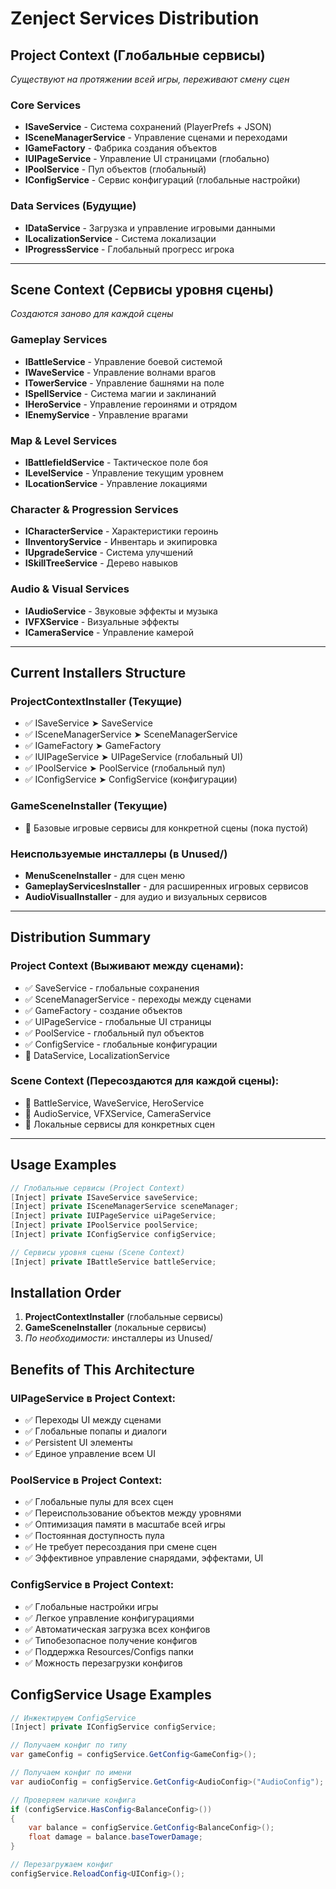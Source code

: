 # Zenject Services Distribution

## Project Context (Глобальные сервисы)
*Существуют на протяжении всей игры, переживают смену сцен*

### Core Services
- **ISaveService** - Система сохранений (PlayerPrefs + JSON)
- **ISceneManagerService** - Управление сценами и переходами
- **IGameFactory** - Фабрика создания объектов
- **IUIPageService** - Управление UI страницами (глобально)
- **IPoolService** - Пул объектов (глобальный)
- **IConfigService** - Сервис конфигураций (глобальные настройки)

### Data Services (Будущие)
- **IDataService** - Загрузка и управление игровыми данными
- **ILocalizationService** - Система локализации
- **IProgressService** - Глобальный прогресс игрока

---

## Scene Context (Сервисы уровня сцены)
*Создаются заново для каждой сцены*

### Gameplay Services
- **IBattleService** - Управление боевой системой
- **IWaveService** - Управление волнами врагов
- **ITowerService** - Управление башнями на поле
- **ISpellService** - Система магии и заклинаний
- **IHeroService** - Управление героинями и отрядом
- **IEnemyService** - Управление врагами

### Map & Level Services  
- **IBattlefieldService** - Тактическое поле боя
- **ILevelService** - Управление текущим уровнем
- **ILocationService** - Управление локациями

### Character & Progression Services
- **ICharacterService** - Характеристики героинь
- **IInventoryService** - Инвентарь и экипировка
- **IUpgradeService** - Система улучшений
- **ISkillTreeService** - Дерево навыков

### Audio & Visual Services
- **IAudioService** - Звуковые эффекты и музыка
- **IVFXService** - Визуальные эффекты
- **ICameraService** - Управление камерой

---

## Current Installers Structure

### ProjectContextInstaller (Текущие)
- ✅ ISaveService ➤ SaveService
- ✅ ISceneManagerService ➤ SceneManagerService  
- ✅ IGameFactory ➤ GameFactory
- ✅ IUIPageService ➤ UIPageService (глобальный UI)
- ✅ IPoolService ➤ PoolService (глобальный пул)
- ✅ IConfigService ➤ ConfigService (конфигурации)

### GameSceneInstaller (Текущие)
- 🔮 Базовые игровые сервисы для конкретной сцены (пока пустой)

### Неиспользуемые инсталлеры (в Unused/)
- **MenuSceneInstaller** - для сцен меню
- **GameplayServicesInstaller** - для расширенных игровых сервисов
- **AudioVisualInstaller** - для аудио и визуальных сервисов

---

## Distribution Summary

### Project Context (Выживают между сценами):
- ✅ SaveService - глобальные сохранения
- ✅ SceneManagerService - переходы между сценами
- ✅ GameFactory - создание объектов
- ✅ UIPageService - глобальные UI страницы
- ✅ PoolService - глобальный пул объектов
- ✅ ConfigService - глобальные конфигурации
- 🔮 DataService, LocalizationService

### Scene Context (Пересоздаются для каждой сцены):
- 🔮 BattleService, WaveService, HeroService
- 🔮 AudioService, VFXService, CameraService
- 🔮 Локальные сервисы для конкретных сцен

---

## Usage Examples

```csharp
// Глобальные сервисы (Project Context)
[Inject] private ISaveService saveService;
[Inject] private ISceneManagerService sceneManager;
[Inject] private IUIPageService uiPageService;
[Inject] private IPoolService poolService;
[Inject] private IConfigService configService;

// Сервисы уровня сцены (Scene Context)  
[Inject] private IBattleService battleService;
```

## Installation Order
1. **ProjectContextInstaller** (глобальные сервисы)
2. **GameSceneInstaller** (локальные сервисы)
3. *По необходимости:* инсталлеры из Unused/

## Benefits of This Architecture

### UIPageService в Project Context:
- ✅ Переходы UI между сценами
- ✅ Глобальные попапы и диалоги
- ✅ Persistent UI элементы
- ✅ Единое управление всем UI

### PoolService в Project Context:
- ✅ Глобальные пулы для всех сцен
- ✅ Переиспользование объектов между уровнями
- ✅ Оптимизация памяти в масштабе всей игры
- ✅ Постоянная доступность пула
- ✅ Не требует пересоздания при смене сцен
- ✅ Эффективное управление снарядами, эффектами, UI

### ConfigService в Project Context:
- ✅ Глобальные настройки игры
- ✅ Легкое управление конфигурациями
- ✅ Автоматическая загрузка всех конфигов
- ✅ Типобезопасное получение конфигов
- ✅ Поддержка Resources/Configs папки
- ✅ Можность перезагрузки конфигов

## ConfigService Usage Examples

```csharp
// Инжектируем ConfigService
[Inject] private IConfigService configService;

// Получаем конфиг по типу
var gameConfig = configService.GetConfig<GameConfig>();

// Получаем конфиг по имени
var audioConfig = configService.GetConfig<AudioConfig>("AudioConfig");

// Проверяем наличие конфига
if (configService.HasConfig<BalanceConfig>())
{
    var balance = configService.GetConfig<BalanceConfig>();
    float damage = balance.baseTowerDamage;
}

// Перезагружаем конфиг
configService.ReloadConfig<UIConfig>();
```
